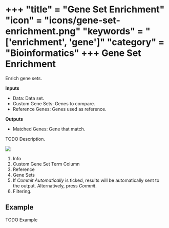 +++
"title" = "Gene Set Enrichment"
"icon" = "icons/gene-set-enrichment.png"
"keywords" = "['enrichment', 'gene']"
"category" = "Bioinformatics"
+++
Gene Set Enrichment
===================

Enrich gene sets.

**Inputs**
- Data: Data set.
- Custom Gene Sets: Genes to compare.
- Reference Genes: Genes used as reference.

**Outputs**
- Matched Genes: Gene that match.


TODO Description.

![](images/gene_set_enrichment/Gene-Set-Enrichment-stamped.png)

1. Info
2. Custom Gene Set Term Column
3. Reference
4. Gene Sets
5. If *Commit Automatically* is ticked, results will be automatically sent to the output. Alternatively, press *Commit*.
6. Filtering.

Example
-------

TODO Example
